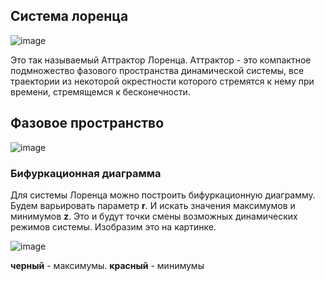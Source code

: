 ## Система лоренца

![image](https://user-images.githubusercontent.com/25401699/145394984-f185bb99-1639-4040-99e1-0de0fb0afce4.png)

Это так называемый Аттрактор Лоренца.
Аттрактор - это компактное подмножество фазового пространства динамической системы,
все траектории из некоторой окрестности которого стремятся к нему при времени, стремящемся к бесконечности.

## Фазовое пространство

![image](https://user-images.githubusercontent.com/25401699/145395737-0ea7915b-76ac-4951-a5c9-3e39de0112a9.png)

### Бифуркационная диаграмма

Для системы Лоренца можно построить бифуркационную диаграмму.
Будем варьировать параметр **r**. И искать значения максимумов и минимумов **z**. Это и будут точки смены возможных динамических режимов системы.
Изобразим это на картинке.

![image](https://user-images.githubusercontent.com/25401699/145396432-b83136e2-d0e4-48d8-9820-bebbd46fb338.png)

**черный** - максимумы.
**красный** - минимумы
